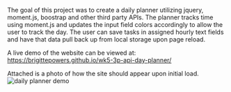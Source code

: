 The goal of this project was to create a daily planner utilizing jquery, moment.js, boostrap and other third party APIs. The planner tracks time using moment.js and updates the input field colors accordingly to allow the user to track the day. The user can save tasks in assigned hourly text fields and have that data pull back up from local storage upon page reload. 

A live demo of the website can be viewed at: https://brigittepowers.github.io/wk5-3p-api-day-planner/

Attached is a photo of how the site should appear upon initial load.
![daily planner demo](https://user-images.githubusercontent.com/86506686/131178239-138e7354-7392-4869-88eb-7510bfaa8f48.png)
